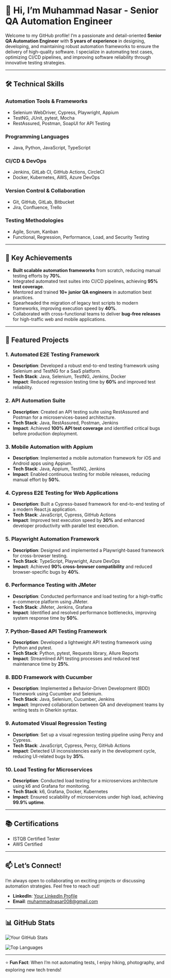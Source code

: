 # 👋 Hi, I’m Muhammad Nasar - Senior QA Automation Engineer

Welcome to my GitHub profile! I’m a passionate and detail-oriented **Senior QA Automation Engineer** with **5 years of experience** in designing, developing, and maintaining robust automation frameworks to ensure the delivery of high-quality software. I specialize in automating test cases, optimizing CI/CD pipelines, and improving software reliability through innovative testing strategies.

---

## 🛠️ Technical Skills

### **Automation Tools & Frameworks**
- Selenium WebDriver, Cypress, Playwright, Appium
- TestNG, JUnit, pytest, Mocha
- RestAssured, Postman, SoapUI for API Testing

### **Programming Languages**
- Java, Python, JavaScript, TypeScript

### **CI/CD & DevOps**
- Jenkins, GitLab CI, GitHub Actions, CircleCI
- Docker, Kubernetes, AWS, Azure DevOps

### **Version Control & Collaboration**
- Git, GitHub, GitLab, Bitbucket
- Jira, Confluence, Trello

### **Testing Methodologies**
- Agile, Scrum, Kanban
- Functional, Regression, Performance, Load, and Security Testing

---

## 🚀 Key Achievements

- **Built scalable automation frameworks** from scratch, reducing manual testing efforts by **70%**.
- Integrated automated test suites into CI/CD pipelines, achieving **95% test coverage**.
- Mentored and trained **10+ junior QA engineers** in automation best practices.
- Spearheaded the migration of legacy test scripts to modern frameworks, improving execution speed by **40%**.
- Collaborated with cross-functional teams to deliver **bug-free releases** for high-traffic web and mobile applications.

---

## 🌟 Featured Projects

### 1. **Automated E2E Testing Framework**
   - **Description**: Developed a robust end-to-end testing framework using Selenium and TestNG for a SaaS platform.
   - **Tech Stack**: Java, Selenium, TestNG, Jenkins, Docker
   - **Impact**: Reduced regression testing time by **60%** and improved test reliability.

### 2. **API Automation Suite**
   - **Description**: Created an API testing suite using RestAssured and Postman for a microservices-based architecture.
   - **Tech Stack**: Java, RestAssured, Postman, Jenkins
   - **Impact**: Achieved **100% API test coverage** and identified critical bugs before production deployment.

### 3. **Mobile Automation with Appium**
   - **Description**: Implemented a mobile automation framework for iOS and Android apps using Appium.
   - **Tech Stack**: Java, Appium, TestNG, Jenkins
   - **Impact**: Enabled continuous testing for mobile releases, reducing manual effort by **50%**.

### 4. **Cypress E2E Testing for Web Applications**
   - **Description**: Built a Cypress-based framework for end-to-end testing of a modern React.js application.
   - **Tech Stack**: JavaScript, Cypress, GitHub Actions
   - **Impact**: Improved test execution speed by **30%** and enhanced developer productivity with parallel test execution.

### 5. **Playwright Automation Framework**
   - **Description**: Designed and implemented a Playwright-based framework for cross-browser testing.
   - **Tech Stack**: TypeScript, Playwright, Azure DevOps
   - **Impact**: Achieved **90% cross-browser compatibility** and reduced browser-specific bugs by **40%**.

### 6. **Performance Testing with JMeter**
   - **Description**: Conducted performance and load testing for a high-traffic e-commerce platform using JMeter.
   - **Tech Stack**: JMeter, Jenkins, Grafana
   - **Impact**: Identified and resolved performance bottlenecks, improving system response time by **50%**.

### 7. **Python-Based API Testing Framework**
   - **Description**: Developed a lightweight API testing framework using Python and pytest.
   - **Tech Stack**: Python, pytest, Requests library, Allure Reports
   - **Impact**: Streamlined API testing processes and reduced test maintenance time by **25%**.

### 8. **BDD Framework with Cucumber**
   - **Description**: Implemented a Behavior-Driven Development (BDD) framework using Cucumber and Selenium.
   - **Tech Stack**: Java, Selenium, Cucumber, Jenkins
   - **Impact**: Improved collaboration between QA and development teams by writing tests in Gherkin syntax.

### 9. **Automated Visual Regression Testing**
   - **Description**: Set up a visual regression testing pipeline using Percy and Cypress.
   - **Tech Stack**: JavaScript, Cypress, Percy, GitHub Actions
   - **Impact**: Detected UI inconsistencies early in the development cycle, reducing UI-related bugs by **35%**.

### 10. **Load Testing for Microservices**
   - **Description**: Conducted load testing for a microservices architecture using k6 and Grafana for monitoring.
   - **Tech Stack**: k6, Grafana, Docker, Kubernetes
   - **Impact**: Ensured scalability of microservices under high load, achieving **99.9% uptime**.

---

## 📚 Certifications
- ISTQB Certified Tester
- AWS Certified 

---

## 📫 Let’s Connect!
I’m always open to collaborating on exciting projects or discussing automation strategies. Feel free to reach out!

- **LinkedIn**: [Your LinkedIn Profile]( https://www.linkedin.com/in/muhammad-nasar-563a3a196/)
- **Email**: muhammadnasar008@gmail.com

---

## 📊 GitHub Stats

![Your GitHub Stats](https://github-readme-stats.vercel.app/api?username=yourusername&show_icons=true&theme=radical)

![Top Languages](https://github-readme-stats.vercel.app/api/top-langs/?username=yourusername&layout=compact&theme=radical)

---

⭐️ **Fun Fact**: When I’m not automating tests, I enjoy hiking, photography, and exploring new tech trends!
